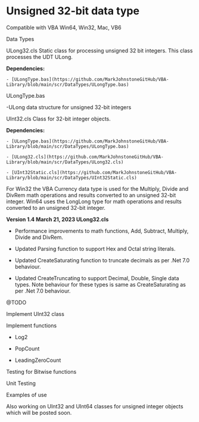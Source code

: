 # Unsigned 32-bit data type 

Compatible with VBA Win64, Win32, Mac, VB6

Data Types

ULong32.cls Static class for processing unsigned 32 bit integers. This class processes the UDT ULong.  

  **Dependencies:**
  
    - [ULongType.bas](https://github.com/MarkJohnstoneGitHub/VBA-Library/blob/main/scr/DataTypes/ULongType.bas)     


ULongType.bas

-ULong data structure for unsigned 32-bit integers	

UInt32.cls Class for 32-bit integer objects.

  **Dependencies:**
  
    - [ULongType.bas](https://github.com/MarkJohnstoneGitHub/VBA-Library/blob/main/scr/DataTypes/ULongType.bas)  
    
    - [ULong32.cls](https://github.com/MarkJohnstoneGitHub/VBA-Library/blob/main/scr/DataTypes/ULong32.cls)
    
    - [UInt32Static.cls](https://github.com/MarkJohnstoneGitHub/VBA-Library/blob/main/scr/DataTypes/UInt32Static.cls) 
    

For Win32 the VBA Currency data type is used for the Multiply, Divide and DivRem math operations and results converted to an unsigned 32-bit integer.  Win64 uses the LongLong type for math operations and results converted to an unsigned 32-bit integer.

**Version 1.4 March 21, 2023 ULong32.cls**

- Performance improvements to math functions, Add, Subtract, Multiply, Divide and DivRem.  

- Updated Parsing function to support Hex and Octal string literals.  

- Updated CreateSaturating function to truncate decimals as per .Net 7.0 behaviour. 

- Updated CreateTruncating to support Decimal, Double, Single data types. Note behaviour for these types is same as CreateSaturating as per .Net 7.0 behaviour.


@TODO

Implement UInt32 class

Implement functions

- Log2

- PopCount

- LeadingZeroCount

Testing for Bitwise functions

Unit Testing

Examples of use


Also working on UInt32 and UInt64 classes for unsigned integer objects which will be posted soon.
